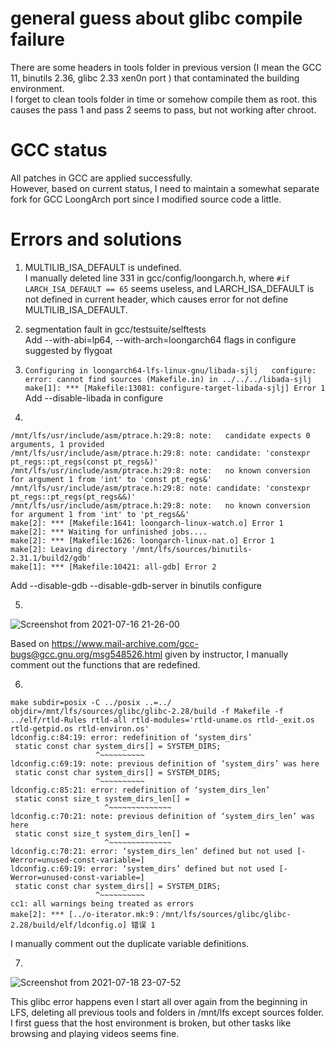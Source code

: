 # general guess about glibc compile failure  
There are some headers in tools folder in previous version (I mean the GCC 11, binutils 2.36, glibc 2.33 xen0n port ) that contaminated the building environment.   
I forget to clean tools folder in time or somehow compile them as root. this causes the pass 1 and pass 2 seems to pass, but not working after chroot.  

# GCC status

All patches in GCC are applied successfully.  
However, based on current status, I need to maintain a somewhat separate fork for GCC LoongArch port since I modified source code a little.

# Errors and solutions

1. MULTILIB_ISA_DEFAULT is undefined.  
I manually deleted line 331 in gcc/config/loongarch.h, where `#if LARCH_ISA_DEFAULT == 65` seems useless, and LARCH_ISA_DEFAULT is not defined in current header, which causes error for not define MULTILIB_ISA_DEFAULT.

2. segmentation fault in gcc/testsuite/selftests  
Add --with-abi=lp64, --with-arch=loongarch64 flags in configure suggested by flygoat

3. `Configuring in loongarch64-lfs-linux-gnu/libada-sjlj  
configure: error: cannot find sources (Makefile.in) in ../../../libada-sjlj
make[1]: *** [Makefile:13081: configure-target-libada-sjlj] Error 1`  
Add --disable-libada in configure

4. 
```
/mnt/lfs/usr/include/asm/ptrace.h:29:8: note:   candidate expects 0 arguments, 1 provided
/mnt/lfs/usr/include/asm/ptrace.h:29:8: note: candidate: 'constexpr pt_regs::pt_regs(const pt_regs&)'
/mnt/lfs/usr/include/asm/ptrace.h:29:8: note:   no known conversion for argument 1 from 'int' to 'const pt_regs&'
/mnt/lfs/usr/include/asm/ptrace.h:29:8: note: candidate: 'constexpr pt_regs::pt_regs(pt_regs&&)'
/mnt/lfs/usr/include/asm/ptrace.h:29:8: note:   no known conversion for argument 1 from 'int' to 'pt_regs&&'
make[2]: *** [Makefile:1641: loongarch-linux-watch.o] Error 1
make[2]: *** Waiting for unfinished jobs....
make[2]: *** [Makefile:1626: loongarch-linux-nat.o] Error 1
make[2]: Leaving directory '/mnt/lfs/sources/binutils-2.31.1/build2/gdb'
make[1]: *** [Makefile:10421: all-gdb] Error 2
```  
Add --disable-gdb --disable-gdb-server in binutils configure

5.
![Screenshot from 2021-07-16 21-26-00](https://user-images.githubusercontent.com/53088781/126033119-18d294ec-937b-4f7c-8f28-841e2d93c8cc.png)

Based on https://www.mail-archive.com/gcc-bugs@gcc.gnu.org/msg548526.html given by instructor, I manually comment out the functions that are redefined.

6.
```
make subdir=posix -C ../posix ..=../ objdir=/mnt/lfs/sources/glibc/glibc-2.28/build -f Makefile -f ../elf/rtld-Rules rtld-all rtld-modules='rtld-uname.os rtld-_exit.os rtld-getpid.os rtld-environ.os'
ldconfig.c:84:19: error: redefinition of ‘system_dirs’
 static const char system_dirs[] = SYSTEM_DIRS;
                   ^~~~~~~~~~~
ldconfig.c:69:19: note: previous definition of ‘system_dirs’ was here
 static const char system_dirs[] = SYSTEM_DIRS;
                   ^~~~~~~~~~~
ldconfig.c:85:21: error: redefinition of ‘system_dirs_len’
 static const size_t system_dirs_len[] =
                     ^~~~~~~~~~~~~~~
ldconfig.c:70:21: note: previous definition of ‘system_dirs_len’ was here
 static const size_t system_dirs_len[] =
                     ^~~~~~~~~~~~~~~
ldconfig.c:70:21: error: ‘system_dirs_len’ defined but not used [-Werror=unused-const-variable=]
ldconfig.c:69:19: error: ‘system_dirs’ defined but not used [-Werror=unused-const-variable=]
 static const char system_dirs[] = SYSTEM_DIRS;
                   ^~~~~~~~~~~
cc1: all warnings being treated as errors
make[2]: *** [../o-iterator.mk:9：/mnt/lfs/sources/glibc/glibc-2.28/build/elf/ldconfig.o] 错误 1
```
I manually comment out the duplicate variable definitions.

7.
![Screenshot from 2021-07-18 23-07-52](https://user-images.githubusercontent.com/53088781/126079351-7e43a18f-aae7-4b27-a3f0-deb01a5bbe51.png)

This glibc error happens even I start all over again from the beginning in LFS, deleting all previous tools and folders in /mnt/lfs except sources folder.  
I first guess that the host environment is broken, but other tasks like browsing and playing videos seems fine.  
